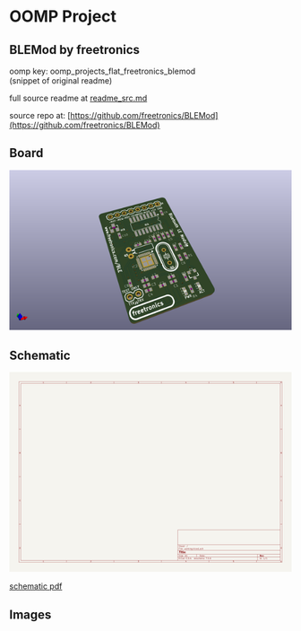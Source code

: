 # OOMP Project  
## BLEMod  by freetronics  
  
oomp key: oomp_projects_flat_freetronics_blemod  
(snippet of original readme)  
  
  
  full source readme at [readme_src.md](readme_src.md)  
  
source repo at: [https://github.com/freetronics/BLEMod](https://github.com/freetronics/BLEMod)  
## Board  
  
[![working_3d.png](working_3d_600.png)](working_3d.png)  
## Schematic  
  
[![working_schematic.png](working_schematic_600.png)](working_schematic.png)  
  
[schematic pdf](working_schematic.pdf)  
## Images  
